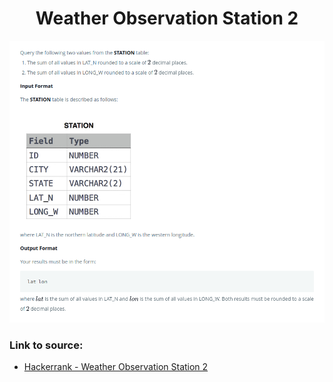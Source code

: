 <h1 align="center">Weather Observation Station 2</h1>

![alt text](https://github.com/matthew01lokiet/Github-repos-images/blob/main/Other/SQL/weather_observation_station_2.png)

### Link to source: 
- <a href="https://www.hackerrank.com/challenges/weather-observation-station-2/problem">Hackerrank - Weather Observation Station 2</a>

